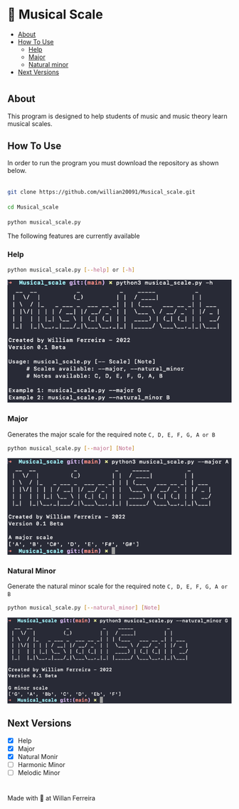 # 🎵 Musical Scale


* [About](#about) 
* [How To Use](#how-to-use)
  * [Help](#help)
  * [Major](#major)
  * [Natural minor](#natural-minor)
* [Next Versions](#next-versions)
  
#

## About

This program is designed to help students of music and music theory learn musical scales.


## How To Use

In order to run the program you must download the repository as shown below.

```bash

git clone https://github.com/willian20091/Musical_scale.git 

cd Musical_scale

python musical_scale.py

```
The following features are currently available

### Help

```bash
python musical_scale.py [--help] or [-h]
```

![Help](./img/help.png)	


### Major

Generates the major scale for the required note `C, D, E, F, G, A or B`

```bash
python musical_scale.py [--major] [Note]
```

![Help](./img/major.png)	

### Natural Minor


Generate the natural minor scale for the required note `C, D, E, F, G, A or B`

```bash
python musical_scale.py [--natural_minor] [Note]
```
![Help](./img/minor.png)	


## Next Versions

- [x] Help
- [x] Major
- [x] Natural Monir
- [ ] Harmonic Minor
- [ ] Melodic Minor

#

Made with 💜 at Willan Ferreira 